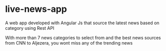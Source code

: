 # live-news-app
A web app developed with Angular Js that source the latest news based on category using Rest API

With more than 7 news categories to select from and the best news sources from CNN to Aljezera, you wont miss any of the trending news
